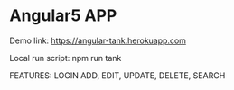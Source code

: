 # Angular5 APP

Demo link:
https://angular-tank.herokuapp.com

Local run script:
npm run tank


FEATURES:
LOGIN
ADD, EDIT, UPDATE, DELETE, SEARCH

